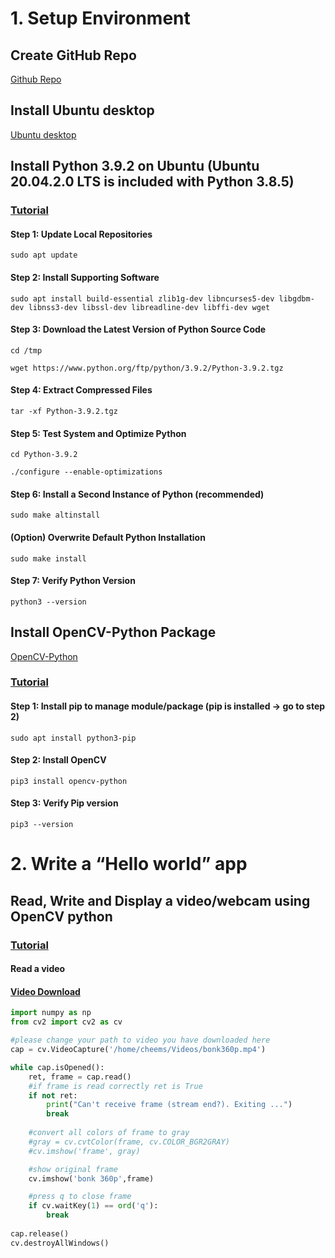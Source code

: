 # 1. Setup Environment
## Create GitHub Repo
[Github Repo](https://github.com/HighCheems/ReponayKphaiChuyende)
## Install Ubuntu desktop
[Ubuntu desktop](https://ubuntu.com/download/desktop)
## Install Python 3.9.2 on Ubuntu (Ubuntu 20.04.2.0 LTS is included with Python 3.8.5)
### [Tutorial](https://phoenixnap.com/kb/how-to-install-python-3-ubuntu)

#### Step 1: Update Local Repositories
```
sudo apt update
```
#### Step 2: Install Supporting Software
```
sudo apt install build-essential zlib1g-dev libncurses5-dev libgdbm-dev libnss3-dev libssl-dev libreadline-dev libffi-dev wget
```
#### Step 3: Download the Latest Version of Python Source Code
```
cd /tmp
```
```
wget https://www.python.org/ftp/python/3.9.2/Python-3.9.2.tgz
```
#### Step 4: Extract Compressed Files
```
tar -xf Python-3.9.2.tgz
```
#### Step 5: Test System and Optimize Python
```
cd Python-3.9.2
```
```
./configure --enable-optimizations
```
#### Step 6: Install a Second Instance of Python (recommended)
```
sudo make altinstall
```
#### (Option) Overwrite Default Python Installation
```
sudo make install
```
#### Step 7: Verify Python Version
```
python3 --version
```
## Install OpenCV-Python Package
[OpenCV-Python](https://pypi.org/project/opencv-python/)
### [Tutorial](https://docs.opencv.org/master/d2/de6/tutorial_py_setup_in_ubuntu.html)
#### Step 1: Install pip to manage module/package (pip is installed -> go to step 2)
```
sudo apt install python3-pip
```
#### Step 2: Install OpenCV
```
pip3 install opencv-python
```
#### Step 3: Verify Pip version
```
pip3 --version
```
# 2. Write a “Hello world” app
## Read, Write and Display a video/webcam using OpenCV python
### [Tutorial](https://learnopencv.com/read-write-and-display-a-video-using-opencv-cpp-python/)
#### Read a video
#### [Video Download](https://drive.google.com/file/d/1BWPzk2y88_QBEzss0Cod3OraE97hag7K/view?usp=sharing)
```python
import numpy as np
from cv2 import cv2 as cv

#please change your path to video you have downloaded here
cap = cv.VideoCapture('/home/cheems/Videos/bonk360p.mp4')

while cap.isOpened():
    ret, frame = cap.read()
    #if frame is read correctly ret is True
    if not ret:
        print("Can't receive frame (stream end?). Exiting ...")
        break
    
    #convert all colors of frame to gray
    #gray = cv.cvtColor(frame, cv.COLOR_BGR2GRAY)
    #cv.imshow('frame', gray)

    #show original frame
    cv.imshow('bonk 360p',frame)

    #press q to close frame
    if cv.waitKey(1) == ord('q'):
        break
    
cap.release()
cv.destroyAllWindows()
```
